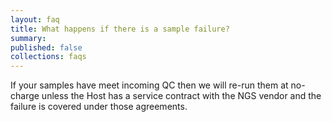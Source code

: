 ```yaml
---
layout: faq
title: What happens if there is a sample failure?
summary:
published: false
collections: faqs
---
```


If your samples have meet incoming QC then we will re-run them at no-charge unless the Host has a service contract with the NGS vendor and the failure is covered under those agreements.
